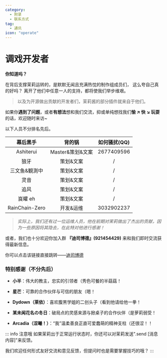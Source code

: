 ```yaml
---
category:
  - 附录
  - 联系方式
tag:
  - 通讯
icon: "operate"
---
```


# 调戏开发者

**你知道吗？**

在背后支撑茉莉运转的，是默默无闻且充满热忱的制作组成员们，
<span id="develoer_01" title="快、快忘掉！">这么夸自己真的好吗？</span>
离开了他们中任意一人的支持，都将使我们举步维艰。

> 以及为开源做出贡献的开发者们，茉莉酱的部分插件就来自于他们。

如果你**遇到了问题**，或者**有想法**想和我们交流，抑或单纯想找我们**愉 ↗ 快 ↘ 玩耍**的话，欢迎随时来访~

以下人员不分排名先后。

|    幕后黑手    |      背的锅      | 如何骚扰(QQ) |
| :------------: | :--------------: | :----------: |
|   Ashiterui    | Master&策划&文案 |  2677409596  |
|      狼牙      |    策划&文案     |      /       |
| 三文鱼&観測中  |    策划&文案     |      /       |
|      灵音      |    策划&文案     |      /       |
|      追风      |    策划&文案     |      /       |
|    峎皬 eh     |    策划&文案     |      /       |
| RainChain-Zero |    开发&运维     |  3032902237  |

> _实际上，我们还有过一位运维人员，他在前期对茉莉做出了杰出的贡献，因为一些原因将其隐去，在此特对他进行感谢！_

或者，我们也十分欢迎你加入群 **『迪司博德』(921454429)** 来和我们即时交流获得最新信息。

你可以点击该链接直接跳转——[迪司博德](https://qm.qq.com/cgi-bin/qm/qr?k=zT3VD0Xm5pD0_lY1y29C4ezorhp7baRn&jump_from=webapi")

### 特别感谢（不分先后）

- **小半**：伟大的教主，忠实的引领者（秀色可餐的半菇菇！

- **星芒**：可靠的合作伙伴与可信的朋友（嗯！

- **Dydown（莱依）**：喜欢腹黑学姐的二创头子（看到他请给他一拳！

- **某未闻花名の冬日**：破局点的灵感来源与掀桌子的合作伙伴（是萝莉弱受！

- **Arcadia（涩曦！）**：“我”温柔善良正直可爱蠢萌的精神支柱（还很涩！！

::: info 注意哦
如果茉莉出于正常运行状态时，你还可以对茉莉发送".send [消息内容]"来反馈。

我们欢迎任何形式友好交流和意见反馈，但提问时也是需要掌握技巧的哦？
:::
